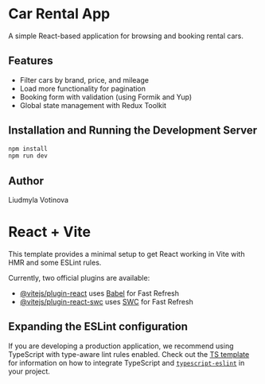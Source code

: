 # Car Rental App

A simple React-based application for browsing and booking rental cars.

## Features

- Filter cars by brand, price, and mileage
- Load more functionality for pagination
- Booking form with validation (using Formik and Yup)
- Global state management with Redux Toolkit

## Installation and Running the Development Server

```bash
npm install
npm run dev
```

## Author

Liudmyla Votinova

# React + Vite

This template provides a minimal setup to get React working in Vite with HMR and some ESLint rules.

Currently, two official plugins are available:

- [@vitejs/plugin-react](https://github.com/vitejs/vite-plugin-react/blob/main/packages/plugin-react) uses [Babel](https://babeljs.io/) for Fast Refresh
- [@vitejs/plugin-react-swc](https://github.com/vitejs/vite-plugin-react/blob/main/packages/plugin-react-swc) uses [SWC](https://swc.rs/) for Fast Refresh

## Expanding the ESLint configuration

If you are developing a production application, we recommend using TypeScript with type-aware lint rules enabled. Check out the [TS template](https://github.com/vitejs/vite/tree/main/packages/create-vite/template-react-ts) for information on how to integrate TypeScript and [`typescript-eslint`](https://typescript-eslint.io) in your project.

```

```

```

```
